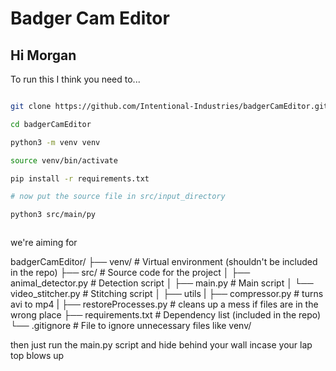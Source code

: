 # Badger Cam Editor

## Hi Morgan 

To run this I think you need to...

```bash

git clone https://github.com/Intentional-Industries/badgerCamEditor.git

cd badgerCamEditor

python3 -m venv venv

source venv/bin/activate

pip install -r requirements.txt

# now put the source file in src/input_directory

python3 src/main/py



```

we're aiming for 

badgerCamEditor/
├── venv/                 # Virtual environment (shouldn't be included in the repo)
├── src/                  # Source code for the project
│   ├── animal_detector.py # Detection script
│   ├── main.py           # Main script
│   └── video_stitcher.py  # Stitching script
│   ├── utils
|       ├── compressor.py      # turns avi to mp4
|       ├── restoreProcesses.py # cleans up a mess if files are in the wrong place
├── requirements.txt      # Dependency list (included in the repo)
└── .gitignore            # File to ignore unnecessary files like venv/


then just run the main.py script and hide behind your wall incase your lap top blows up



